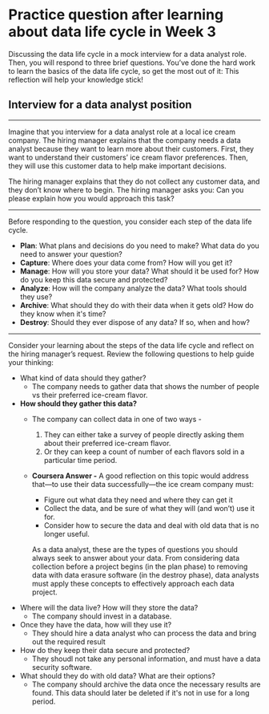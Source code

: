 # Practice question after learning about data life cycle in Week 3

Discussing the data life cycle in a mock interview for a data analyst role. Then, you will respond to three brief questions. You’ve done the hard work to learn the basics of the data life cycle, so get the most out of it: This reflection will help your knowledge stick! 

## Interview for a data analyst position

****

Imagine that you interview for a data analyst role at a local ice cream company. The hiring manager explains that the company needs a data analyst because they want to learn more about their customers. First, they want to understand their customers’ ice cream flavor preferences. Then, they will use this customer data to help make important decisions. 

The hiring manager explains that they do not collect any customer data, and they don’t know where to begin. The hiring manager asks you: Can you please explain how you would approach this task?

***
Before responding to the question, you consider each step of the data life cycle.
*   **Plan**: What plans and decisions do you need to make? What data do you need to answer your question?
*   **Capture**: Where does your data come from? How will you get it?
*    **Manage**: How will you store your data? What should it be used for? How do you keep this data secure and protected?
*    **Analyze**: How will the company analyze the data? What tools should they use?
*    **Archive**: What should they do with their data when it gets old? How do they know when it's time?
*    **Destroy**: Should they ever dispose of any data? If so, when and how?

***
Consider your learning about the steps of the data life cycle and reflect on the hiring manager’s request. Review the following questions to help guide your thinking: 

*   What kind of data should they gather? 
    *    The company needs to gather data that shows the number of people vs their preferred ice-cream flavor.
*   **How should they gather this data?** 
    *   The company can collect data in one of two ways - 
        1.  They can either take a survey of people directly asking them about their preferred ice-cream flavor.
        2.  Or they can keep a count of number of each flavors sold in a particular time period. 
    * **Coursera Answer -** 
         A good reflection on this topic would address that—to use their data successfully—the ice cream company must: 
        *  Figure out what data they need and where they can get it
        *    Collect the data, and be sure of what they will (and won’t) use it for.
        *   Consider how to secure the data and deal with old data that is no longer useful.

        As a data analyst, these are the types of questions you should always seek to answer about your data. From considering data collection before a project begins (in the plan phase) to removing data with data erasure software (in the destroy phase), data analysts must apply these concepts to effectively approach each data project.
*   Where will the data live? How will they store the data?
    * The company should invest in a database.
*   Once they have the data, how will they use it? 
    * They should hire a data analyst who can process the data and bring out the required result
*   How do they keep their data secure and protected? 
    * They shoudl not take any personal information, and must have a data security software.
*   What should they do with old data? What are their options?
    * The company should archive the data once the necessary results are found. This data should later be deleted if it's not in use for a long period.